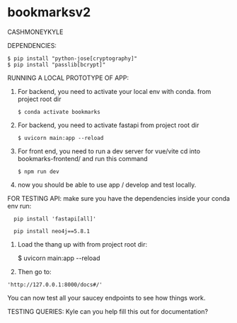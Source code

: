 # bookmarksv2
CASHMONEYKYLE

DEPENDENCIES: 
  
    $ pip install "python-jose[cryptography]"
    $ pip install "passlib[bcrypt]"
RUNNING A LOCAL PROTOTYPE OF APP:
  1) For backend, you need to activate your local env with conda.
     from project root dir 
        
        
         $ conda activate bookmarks
  2) For backend, you need to activate fastapi
    from project root dir 
        
         $ uvicorn main:app --reload
  3) For front end, you need to run a dev server for vue/vite
    cd into bookmarks-frontend/ and run this command 
        
         $ npm run dev
  4) now you should be able to use app / develop and test locally.

FOR TESTING API:
  make sure you have the dependencies
    inside your conda env run:
      
      pip install 'fastapi[all]'
      
      pip install neo4j==5.8.1

  1) Load the thang up with
    from project root dir:
     
     $ uvicorn main:app --reload
  2) Then go to:


    'http://127.0.0.1:8000/docs#/'

  You can now test all your saucey endpoints to see how things work.

TESTING QUERIES:
  Kyle can you help fill this out for documentation?
